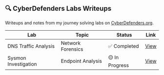 ## 🔍 CyberDefenders Labs Writeups

Writeups and notes from my journey solving labs on [CyberDefenders.org](https://www.cyberdefenders.org/).

| Lab | Topic | Status | Link |
|-----|-------|--------|------|
| DNS Traffic Analysis | Network Forensics | ✅ Completed | [View](labs/Lab01-DNS-Traffic-Analysis/writeup.md) |
| Sysmon Investigation | Endpoint Analysis | 🟡 In Progress | [View](labs/Lab02-Sysmon-Investigation/writeup.md) |
